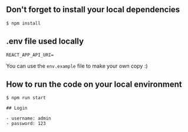 ## Don't forget to install your local dependencies
```
$ npm install
```

## .env file used locally
```
REACT_APP_API_URI=
```
You can use the `env.example` file to make your own copy :)

## How to run the code on your local environment
```
$ npm run start
```


```
## Login

- username: admin
- password: 123

